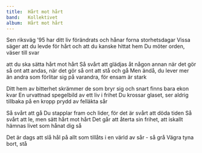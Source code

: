```yaml
---
title:  Hårt mot hårt
band:   Kollektivet
album:  Hårt mot hårt
---
```


Sen riksväg '95
har ditt liv förändrats
och hånar forna storhetsdagar
Vissa säger att du levde för hårt
och att du kanske hittat hem
Du möter orden, väser till svar

att du ska sätta hårt mot hårt
Så svårt att glädjas åt någon annan
när det gör så ont att andas,
när det gör så ont att stå och gå
Men ändå, du lever mer än andra
som förlitar sig på varandra,
för ensam är stark

Ditt hem av bitterhet
skrämmer de som bryr sig
och snart finns bara ekon kvar
En urvattnad spegelbild
av ett liv i frihet
Du krossar glaset,
ser aldrig tillbaka
på en kropp prydd av felläkta sår

Så svårt att gå
Du stapplar fram och lider,
för det är svårt att döda tiden
Så svårt att le,
men sätt hårt mot hårt
Det går att återta sin frihet,
att iskallt hämnas livet
som hånat dig så

Det är dags att slå hål
på allt som tillåts
i en värld av sår - så grå
Vägra tyna bort, stå